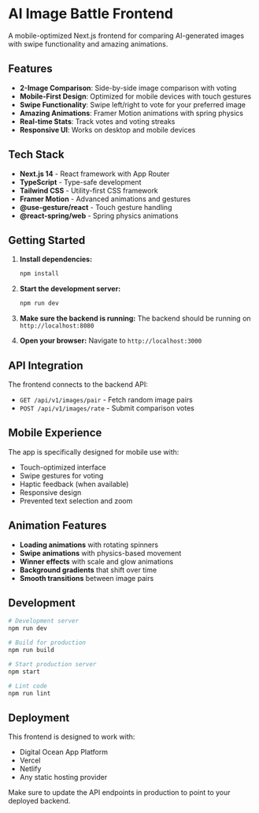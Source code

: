# AI Image Battle Frontend

A mobile-optimized Next.js frontend for comparing AI-generated images with swipe functionality and amazing animations.

## Features

- **2-Image Comparison**: Side-by-side image comparison with voting
- **Mobile-First Design**: Optimized for mobile devices with touch gestures
- **Swipe Functionality**: Swipe left/right to vote for your preferred image
- **Amazing Animations**: Framer Motion animations with spring physics
- **Real-time Stats**: Track votes and voting streaks
- **Responsive UI**: Works on desktop and mobile devices

## Tech Stack

- **Next.js 14** - React framework with App Router
- **TypeScript** - Type-safe development
- **Tailwind CSS** - Utility-first CSS framework
- **Framer Motion** - Advanced animations and gestures
- **@use-gesture/react** - Touch gesture handling
- **@react-spring/web** - Spring physics animations

## Getting Started

1. **Install dependencies:**
   ```bash
   npm install
   ```

2. **Start the development server:**
   ```bash
   npm run dev
   ```

3. **Make sure the backend is running:**
   The backend should be running on `http://localhost:8080`

4. **Open your browser:**
   Navigate to `http://localhost:3000`

## API Integration

The frontend connects to the backend API:

- `GET /api/v1/images/pair` - Fetch random image pairs
- `POST /api/v1/images/rate` - Submit comparison votes

## Mobile Experience

The app is specifically designed for mobile use with:

- Touch-optimized interface
- Swipe gestures for voting
- Haptic feedback (when available)
- Responsive design
- Prevented text selection and zoom

## Animation Features

- **Loading animations** with rotating spinners
- **Swipe animations** with physics-based movement
- **Winner effects** with scale and glow animations
- **Background gradients** that shift over time
- **Smooth transitions** between image pairs

## Development

```bash
# Development server
npm run dev

# Build for production
npm run build

# Start production server
npm start

# Lint code
npm run lint
```

## Deployment

This frontend is designed to work with:
- Digital Ocean App Platform
- Vercel
- Netlify
- Any static hosting provider

Make sure to update the API endpoints in production to point to your deployed backend.